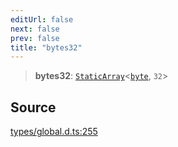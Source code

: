 ```yaml
---
editUrl: false
next: false
prev: false
title: "bytes32"
---
```


> **bytes32**: [`StaticArray`](StaticArray.md)\<[`byte`](byte.md), `32`\>

## Source

[types/global.d.ts:255](https://github.com/algorandfoundation/tealscript/blob/18ba30a9/types/global.d.ts#L255)
